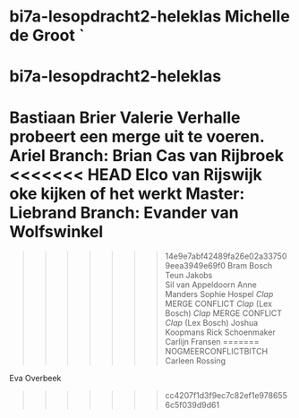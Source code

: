 # bi7a-lesopdracht2-heleklas Michelle de Groot `
# bi7a-lesopdracht2-heleklas
Bastiaan Brier
Valerie Verhalle probeert een merge uit te voeren.
Ariel
Branch: Brian
Cas van Rijbroek
<<<<<<< HEAD
Elco van Rijswijk
oke kijken of het werkt
Master: Liebrand
Branch: Evander van Wolfswinkel
=======
>>>>>>> 14e9e7abf42489fa26e02a337509eea3949e69f0
Bram Bosch
Teun Jakobs    
Sil van Appeldoorn
Anne Manders
Sophie Hospel
*Clap* MERGE CONFLICT *Clap* (Lex Bosch)
*Clap* MERGE CONFLICT *Clap* (Lex Bosch)
Joshua Koopmans
Rick Schoenmaker
Carlijn Fransen
=======
NOGMEERCONFLICTBITCH
Carleen Rossing


Eva Overbeek
>>>>>>> cc4207f1d3f9ec7c82ef1e9786556c5f039d9d61